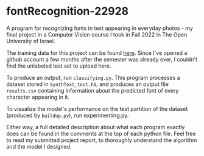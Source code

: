 # fontRecognition-22928
A program for recognizing fonts in text appearing in everyday photos - my final project in a Computer Vision course I took in Fall 2022 in The Open University of Israel.

The training data for this project can be found [here](https://drive.google.com/drive/folders/1jzHYpTwywUYA53nMGHVROSuVO14hEueq?usp=sharing). Since I've opened a github account a few months after the semester was already over, I couldn't find the unlabeled test set to upload here.

To produce an output, run `classifying.py`. This program processes a dataset stored in `SynthText_test.h5`, and produces an output file `results.csv` containing information about the predicted font of every character appearing in it.

To visualize the model's performance on the test partition of the dataset (produced by `buildup.py`), run experimenting.py.

Either way, a full detailed description about what each program exactly does can be found in the comments at the top of each python file. Feel free to read my submitted project report, to thoroughly understand the algorithm and the model I designed.
